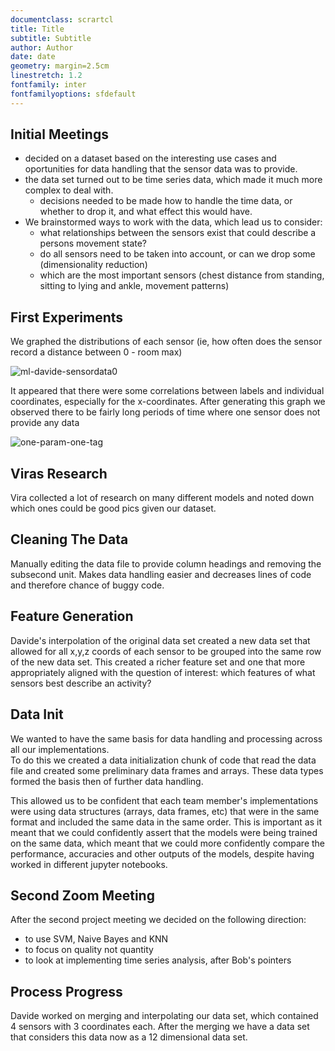 ```yaml
---
documentclass: scrartcl
title: Title
subtitle: Subtitle
author: Author
date: date
geometry: margin=2.5cm
linestretch: 1.2
fontfamily: inter
fontfamilyoptions: sfdefault
---
```


## Initial Meetings

- decided on a dataset based on the interesting use cases and oportunities for data handling that the sensor data was to provide.
- the data set turned out to be time series data, which made it much more complex to deal with.
    - decisions needed to be made how to handle the time data, or whether to drop it, and what effect this would have. 
- We brainstormed ways to work with the data, which lead us to consider:
    - what relationships between the sensors exist that could describe a persons movement state?
    - do all sensors need to be taken into account, or can we drop some (dimensionality reduction)
    - which are the most important sensors (chest distance from standing, sitting to lying and ankle, movement patterns)

## First Experiments

We graphed the distributions of each sensor (ie, how often does the sensor record a distance between 0 - room max)

![ml-davide-sensordata0](/images/experiments/ml-davide-sensordata-0.png)

It appeared that there were some correlations between labels and individual coordinates, especially for the x-coordinates.
After generating this graph we observed there to be fairly long periods of time where one sensor does not provide any data

![one-param-one-tag](/images/experiments/one-param-one-tag.png)


## Viras Research 

Vira collected a lot of research on many different models and noted down which ones could be good pics given 
our dataset.

## Cleaning The Data 

Manually editing the data file to provide column headings and removing the subsecond unit. 
Makes data handling easier and decreases lines of code and therefore chance of buggy code.

## Feature Generation

Davide's interpolation of the original data set created a new data set that allowed for all x,y,z coords 
of each sensor to be grouped into the same row of the new data set. This created a richer feature set 
and one that more appropriately aligned with the question of interest: which features of what sensors best 
describe an activity?

## Data Init

We wanted to have the same basis for data handling and processing across all our implementations.   
To do this we created a data initialization chunk of code that read the data file and created some preliminary data frames and arrays. 
These data types formed the basis then of further data handling.

This allowed us to be confident that each team member's implementations were using data structures (arrays, data frames, etc) that were 
in the same format and included the same data in the same order. This is important as it meant that we could confidently assert that the models were 
being trained on the same data, which meant that we could more confidently compare the performance, accuracies and other outputs of the models, despite having 
worked in different jupyter notebooks.

## Second Zoom Meeting

After the second project meeting we decided on the following direction: 

- to use SVM, Naive Bayes and KNN
- to focus on quality not quantity
- to look at implementing time series analysis, after Bob's pointers

## Process Progress

Davide worked on merging and interpolating our data set, which contained 4 sensors with 3 coordinates each. 
After the merging we have a data set that considers this data now as a 12 dimensional data set.
